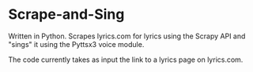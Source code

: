 # Scrape-and-Sing
Written in Python.
Scrapes lyrics.com for lyrics using the Scrapy API and "sings" it using the Pyttsx3 voice module.

The code currently takes as input the link to a lyrics page on lyrics.com.
